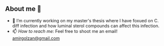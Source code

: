 ## About me 👋

- 🔭 I’m currently working on my master's thesis where I have foxued on C. diff infection and how luminal sterol compounds can affect this infection.
- 📫 *How to reach me:* Feel free to shoot me an email! amirgolzan@gmail.com
